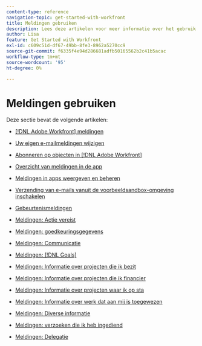 ```yaml
---
content-type: reference
navigation-topic: get-started-with-workfront
title: Meldingen gebruiken
description: Lees deze artikelen voor meer informatie over het gebruik van berichten in Adobe Workfront.
author: Lisa
feature: Get Started with Workfront
exl-id: c609c51d-df67-49bb-8fe3-8962a5270cc9
source-git-commit: f6335f4e94d286681adfb50165562b2c41b5acac
workflow-type: tm+mt
source-wordcount: '95'
ht-degree: 0%

---
```


# Meldingen gebruiken

Deze sectie bevat de volgende artikelen:

* [[!DNL Adobe Workfront] meldingen](../../workfront-basics/using-notifications/wf-notifications.md)
* [Uw eigen e-mailmeldingen wijzigen](../../workfront-basics/using-notifications/activate-or-deactivate-your-own-event-notifications.md)
* [Abonneren op objecten in [!DNL Adobe Workfront]](../../workfront-basics/using-notifications/subscribe-to-items-in-workfront.md)
* [Overzicht van meldingen in de app](../../workfront-basics/using-notifications/in-app-notifications-overview.md)
* [Meldingen in apps weergeven en beheren](../../workfront-basics/using-notifications/view-and-manage-in-app-notifications.md)
* [Verzending van e-mails vanuit de voorbeeldsandbox-omgeving inschakelen](../../workfront-basics/using-notifications/enable-delivery-emails-from-preview-sandbox-environment.md)
* [Gebeurtenismeldingen](../../workfront-basics/using-notifications/event-notifications.md)

  <!--
  <li data-mc-conditions="QuicksilverOrClassic.Draft mode"><a href="../../workfront-basics/using-notifications/opt-out-of-email-notifications.md" class="MCXref xref" xrefformat="{para}">Opt out of email notifications</a> </li>
  -->

* [Meldingen: Actie vereist](../../workfront-basics/using-notifications/notifications-action-needed.md)
* [Meldingen: goedkeuringsgegevens](../../workfront-basics/using-notifications/notifications-approval-information.md)
* [Meldingen: Communicatie](../../workfront-basics/using-notifications/notifications-communication.md)
* [Meldingen: [!DNL Goals]](../../workfront-basics/using-notifications/notifications-goals.md)
* [Meldingen: Informatie over projecten die ik bezit](../../workfront-basics/using-notifications/notifications-information-about-projects-i-own.md)
* [Meldingen: Informatie over projecten die ik financier](../../workfront-basics/using-notifications/notifications-information-about-projects-i-sponsor.md)
* [Meldingen: Informatie over projecten waar ik op sta](../../workfront-basics/using-notifications/notifications-information-about-projects-im-on.md)
* [Meldingen: Informatie over werk dat aan mij is toegewezen](../../workfront-basics/using-notifications/notifications-information-about-work-assigned-to-me.md)
* [Meldingen: Diverse informatie](../../workfront-basics/using-notifications/notifications-misc-information.md)
* [Meldingen: verzoeken die ik heb ingediend](../../workfront-basics/using-notifications/notifications-requests-i-have-made.md)
* [Meldingen: Delegatie](../../workfront-basics/using-notifications/notifications-delegation.md)
